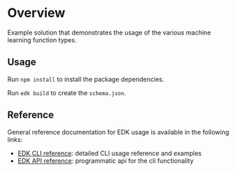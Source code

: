 # Overview

Example solution that demonstrates the usage of the various machine learning function types.

## Usage

Run `npm install` to install the package dependencies.

Run `edk build` to create the `schema.json`.

## Reference

General reference documentation for EDK usage is available in the following links:
- [EDK CLI reference](https://elaraai.github.io/docs/cli/cli): detailed CLI usage reference and examples
- [EDK API reference](https://elaraai.github.io/docs/api): programmatic api for the cli functionality